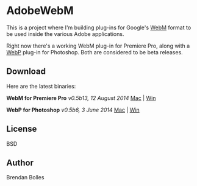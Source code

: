 AdobeWebM
=========

This is a project where I'm building plug-ins for Google's [WebM](http://www.webmproject.org/) format to be used inside the various Adobe applications.

Right now there's a working WebM plug-in for Premiere Pro, along with a [WebP](https://developers.google.com/speed/webp/) plug-in for Photoshop. Both are considered to be beta releases.


Download
--------
Here are the latest binaries:

**WebM for Premiere Pro** _v0.5b13, 12 August 2014_
[Mac](http://www.fnordware.com/downloads/WebM_v0.5b13_mac.zip) | [Win](http://www.fnordware.com/downloads/WebM_v0.5b13_win.zip)

**WebP for Photoshop** _v0.5b6, 3 June 2014_
[Mac](http://www.fnordware.com/downloads/WebP_v0.5b6_mac.zip) | [Win](http://www.fnordware.com/downloads/WebP_v0.5b6_win.zip)


License
-------
BSD


Author
------
Brendan Bolles